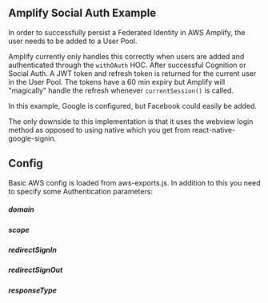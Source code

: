 ## Amplify Social Auth Example

In order to successfully persist a Federated Identity in AWS Amplify, the user needs to be added to a User Pool.

Amplify currently only handles this correctly when users are added and authenticated through the `withOAuth` HOC. After successful Cognition or Social Auth. A JWT token and refresh token is returned for the current user in the User Pool. The tokens have a 60 min expiry but Amplify will "magically" handle the refresh whenever `currentSession()` is called.

In this example, Google is configured, but Facebook could easily be added.

The only downside to this implementation is that it uses the webview login method as opposed to using native which you get from react-native-google-signin.

## Config

Basic AWS config is loaded from aws-exports.js. In addition to this you need to specify some Authentication parameters:
##### domain
##### scope
##### redirectSignIn
##### redirectSignOut
##### responseType